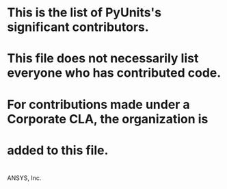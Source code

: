 # This is the list of PyUnits's significant contributors.
#
# This file does not necessarily list everyone who has contributed code.
#
# For contributions made under a Corporate CLA, the organization is
# added to this file.
#
#
#
ANSYS, Inc.